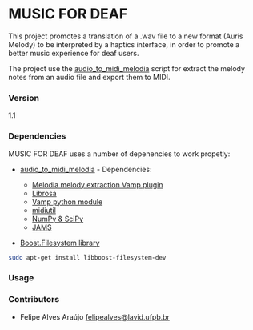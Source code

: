 # MUSIC FOR DEAF

This project promotes a translation of a .wav file to a new format (Auris Melody) to be interpreted by a haptics interface, in order to promote a better music experience for deaf users.

The project use the [audio_to_midi_melodia] script for extract the melody notes from an audio file and export them to MIDI.

### Version
1.1

### Dependencies
	
MUSIC FOR DEAF uses a number of depenencies to work propetly:

* [audio_to_midi_melodia] - Dependencies:
	* [Melodia melody extraction Vamp plugin]
	* [Librosa]
	* [Vamp python module]
	* [midiutil]
	* [NumPy & SciPy]
	* [JAMS]

* [Boost.Filesystem library]
```sh
sudo apt-get install libboost-filesystem-dev
```

### Usage


### Contributors
* Felipe Alves Araújo felipealves@lavid.ufpb.br

[audio_to_midi_melodia]: <https://github.com/justinsalamon/audio_to_midi_melodia>
[Melodia melody extraction Vamp plugin]: <http://mtg.upf.edu/technologies/melodia>
[Librosa]: <https://github.com/librosa/librosa>
[Vamp python module]: <https://pypi.python.org/pypi/vamp>
[midiutil]: <https://code.google.com/p/midiutil/>
[NumPy & SciPy]: <http://www.scipy.org/>
[JAMS]: <https://github.com/marl/jams>
[Boost.Filesystem library]: <http://www.boost.org/doc/libs/1_37_0/libs/filesystem/doc/index.htm>